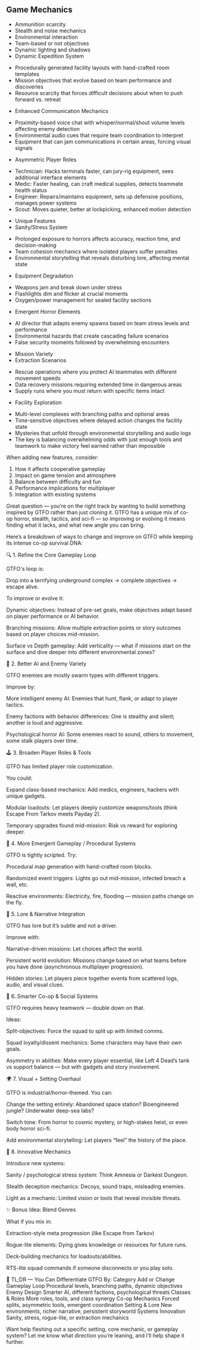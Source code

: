 ## Game Mechanics
- Ammunition scarcity
- Stealth and noise mechanics
- Environmental interaction
- Team-based or not objectives
- Dynamic lighting and shadows
- Dynamic Expedition System
* Procedurally generated facility layouts with hand-crafted room templates
* Mission objectives that evolve based on team performance and discoveries
* Resource scarcity that forces difficult decisions about when to push forward vs. retreat
- Enhanced Communication Mechanics
* Proximity-based voice chat with whisper/normal/shout volume levels affecting enemy detection
* Environmental audio cues that require team coordination to interpret
* Equipment that can jam communications in certain areas, forcing visual signals
- Asymmetric Player Roles
* Technician: Hacks terminals faster, can jury-rig equipment, sees additional interface elements
* Medic: Faster healing, can craft medical supplies, detects teammate health status
* Engineer: Repairs/maintains equipment, sets up defensive positions, manages power systems
* Scout: Moves quieter, better at lockpicking, enhanced motion detection
- Unique Features
- Sanity/Stress System
* Prolonged exposure to horrors affects accuracy, reaction time, and decision-making
* Team cohesion mechanics where isolated players suffer penalties
* Environmental storytelling that reveals disturbing lore, affecting mental state
- Equipment Degradation
* Weapons jam and break down under stress
* Flashlights dim and flicker at crucial moments
* Oxygen/power management for sealed facility sections
- Emergent Horror Elements
* AI director that adapts enemy spawns based on team stress levels and performance
* Environmental hazards that create cascading failure scenarios
* False security moments followed by overwhelming encounters
- Mission Variety
- Extraction Scenarios
* Rescue operations where you protect AI teammates with different movement speeds
* Data recovery missions requiring extended time in dangerous areas
* Supply runs where you must return with specific items intact
- Facility Exploration
* Multi-level complexes with branching paths and optional areas
* Time-sensitive objectives where delayed action changes the facility state
* Mysteries that unfold through environmental storytelling and audio logs
* The key is balancing overwhelming odds with just enough tools and teamwork to make victory feel earned rather than impossible

When adding new features, consider:
1. How it affects cooperative gameplay
2. Impact on game tension and atmosphere  
3. Balance between difficulty and fun
4. Performance implications for multiplayer
5. Integration with existing systems

Great question — you’re on the right track by wanting to build something inspired by GTFO rather than just cloning it. GTFO has a unique mix of co-op horror, stealth, tactics, and sci-fi — so improving or evolving it means finding what it lacks, and what new angle you can bring.

Here’s a breakdown of ways to change and improve on GTFO while keeping its intense co-op survival DNA:

🔍 1. Refine the Core Gameplay Loop

GTFO's loop is:

Drop into a terrifying underground complex → complete objectives → escape alive.

To improve or evolve it:

Dynamic objectives: Instead of pre-set goals, make objectives adapt based on player performance or AI behavior.

Branching missions: Allow multiple extraction points or story outcomes based on player choices mid-mission.

Surface vs Depth gameplay: Add verticality — what if missions start on the surface and dive deeper into different environmental zones?

🧠 2. Better AI and Enemy Variety

GTFO enemies are mostly swarm types with different triggers.

Improve by:

More intelligent enemy AI: Enemies that hunt, flank, or adapt to player tactics.

Enemy factions with behavior differences: One is stealthy and silent; another is loud and aggressive.

Psychological horror AI: Some enemies react to sound, others to movement, some stalk players over time.

🕹️ 3. Broaden Player Roles & Tools

GTFO has limited player role customization.

You could:

Expand class-based mechanics: Add medics, engineers, hackers with unique gadgets.

Modular loadouts: Let players deeply customize weapons/tools (think Escape From Tarkov meets Payday 2).

Temporary upgrades found mid-mission: Risk vs reward for exploring deeper.

🧩 4. More Emergent Gameplay / Procedural Systems

GTFO is tightly scripted. Try:

Procedural map generation with hand-crafted room blocks.

Randomized event triggers: Lights go out mid-mission, infected breach a wall, etc.

Reactive environments: Electricity, fire, flooding — mission paths change on the fly.

🧪 5. Lore & Narrative Integration

GTFO has lore but it’s subtle and not a driver.

Improve with:

Narrative-driven missions: Let choices affect the world.

Persistent world evolution: Missions change based on what teams before you have done (asynchronous multiplayer progression).

Hidden stories: Let players piece together events from scattered logs, audio, and visual clues.

🧠 6. Smarter Co-op & Social Systems

GTFO requires heavy teamwork — double down on that.

Ideas:

Split-objectives: Force the squad to split up with limited comms.

Squad loyalty/dissent mechanics: Some characters may have their own goals.

Asymmetry in abilities: Make every player essential, like Left 4 Dead’s tank vs support balance — but with gadgets and story involvement.

🌍 7. Visual + Setting Overhaul

GTFO is industrial/horror-themed. You can:

Change the setting entirely: Abandoned space station? Bioengineered jungle? Underwater deep-sea labs?

Switch tone: From horror to cosmic mystery, or high-stakes heist, or even body horror sci-fi.

Add environmental storytelling: Let players “feel” the history of the place.

🔄 8. Innovative Mechanics

Introduce new systems:

Sanity / psychological stress system: Think Amnesia or Darkest Dungeon.

Stealth deception mechanics: Decoys, sound traps, misleading enemies.

Light as a mechanic: Limited vision or tools that reveal invisible threats.

✨ Bonus Idea: Blend Genres

What if you mix in:

Extraction-style meta progression (like Escape from Tarkov)

Rogue-lite elements: Dying gives knowledge or resources for future runs.

Deck-building mechanics for loadouts/abilities.

RTS-lite squad commands if someone disconnects or you play solo.

🔧 TL;DR — You Can Differentiate GTFO By:
Category	Add or Change
Gameplay Loop	Procedural levels, branching paths, dynamic objectives
Enemy Design	Smarter AI, different factions, psychological threats
Classes & Roles	More roles, tools, and class synergy
Co-op Mechanics	Forced splits, asymmetric tools, emergent coordination
Setting & Lore	New environments, richer narrative, persistent storyworld
Systems Innovation	Sanity, stress, rogue-lite, or extraction mechanics

Want help fleshing out a specific setting, core mechanic, or gameplay system? Let me know what direction you’re leaning, and I’ll help shape it further.